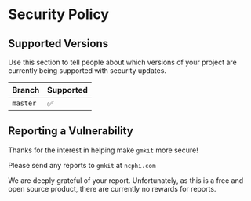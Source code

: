 # Security Policy

## Supported Versions

Use this section to tell people about which versions of your project are
currently being supported with security updates.

| Branch | Supported          |
| ------- | ------------------ |
| `master`  | :white_check_mark: |

## Reporting a Vulnerability

Thanks for the interest in helping make `gmkit` more secure! 

Please send any reports to `gmkit` at `ncphi.com`

We are deeply grateful of your report. Unfortunately, as this is a free and open source product, there are currently no rewards for reports. 


